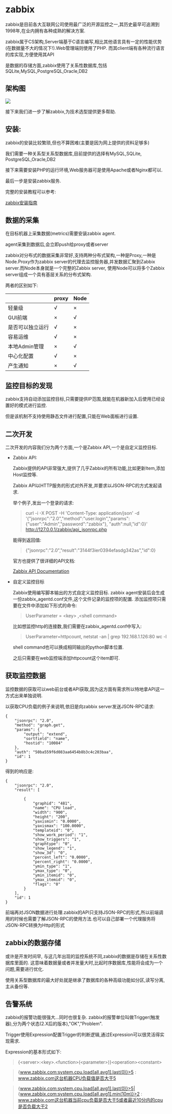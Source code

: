 # zabbix

zabbix是目前各大互联网公司使用最广泛的开源监控之一,其历史最早可追溯到1998年,在业内拥有各种成熟的解决方案.


zabbix属于CS架构,Server端基于C语言编写,相比其他语言具有一定的性能优势(在数据量不大的情况下!).Web管理端则使用了PHP.
而其client端有各种流行语言的库实现,方便使用其API


是数据的存储方面,zabbix使用了关系性数据库,包括SQLite,MySQL,PostgreSQL,Oracle,DB2



## 架构图

![](http://img1.51cto.com/attachment/201208/130335905.png)


接下来我们进一步了解zabbix,为技术选型提供更多帮助.

## 安装:

zabbix的安装比较繁琐,但也不算困难(主要是因为网上提供的资料足够多)

我们需要一种关系型关系型数据库,目前提供的选择有MySQL,SQLite, PostgreSQL,Oracle,DB2

接下来需要安装PHP的运行环境,Web服务器可是使用Apache或者Nginx都可以.

最后一步是安装zabbix服务.

完整的安装教程可以参考:

[zabbix安装指南](http://www.jianshu.com/p/4d98ff87db5f)


## 数据的采集

在目标机器上采集数据(metrics)需要安装zabbix agent.

agent采集到数据后,会立即push给proxy或者server 

zabbix对分布式的数据采集非常好,支持两种分布式架构,一种是Proxy,一种是Node.Proxy作为zabbix server的代理去监控服务器,并发数据汇聚到Zabbix server.而Node本身就是一个完整的Zabbix server,
使用Node可以将多个Zabbix server组成一个具有基层关系的分布式架构.

两者的区别如下:

|              |proxy|Node|
|--------------|-----|----|
|轻量级         |√    |×   |
|GUI前端        |×    |√  |
|是否可以独立运行 |√    |×   |
|容易运维        |√   | ×   |
|本地Admin管理   |×   |√   |
|中心化配置      |√   |×    |
|产生通知       |×   |√    |


## 监控目标的发现

zabbix支持自动添加监控目标,只需要提供IP范围,就能在机器新加入后使用已经设置好的模式进行监控.

但是该机制不支持使用静态文件进行配置,只能在Web面板进行设置.

## 二次开发

二次开发的内容我们分为两个方面,一个是Zabbix API,一个是自定义监控目标.

- Zabbix API:

    Zabbix提供的API非常强大,提供了几乎Zabbix的所有功能,比如更新Item,添加Host监控等.

    Zabbix API以HTTP服务的形式对外开发,并要求以JSON-RPC的方式发起请求.

    举个例子,发出一个登录的请求:

    > curl -i -X POST -H 'Content-Type: application/json' -d '{"jsonrpc":"2.0","method":"user.login","params":{"user":"Admin","password":"zabbix"}, "auth":null,"id":0}' http://127.0.0.1/zabbix/api_jsonrpc.php

    能得到返回值:

    > {"jsonrpc":"2.0","result":"3144f3ier0394efasdg342as","id":0}

    官方也提供了很详细的API文档:

    [Zabbix API Documentation](https://www.zabbix.com/documentation/2.2/manual/api)

- 自定义监控目标

    Zabbix使用编写脚本输出的方式自定义监控目标.
    zabbix agent安装后会生成一份zabbix_agentd.conf文件,这个文件记录的监控项的配置.
    添加监控项只需要在文件中添加如下形式的命令: 
    > UserParameter = \<key> ,\<shell command>


    比如想监控http的连接数,我们需要在zabbix_agentd.conf中写入:
    > UserParameter=httpcount, netstat -an | grep 192.168.1.126:80 wc -l
    
    shell command也可以换成相同输出的python脚本位置.

    之后只需要在web监控端添加httpcount这个item即可.


## 获取监控数据

监控数据的获取可以web前台或者API获取,因为这方面有需求所以特地拿API这一方式出来单独说明.

以获取CPU负载的例子来说明,依旧是向zabbix server发送JSON-RPC请求:

    {
        "jsonrpc": "2.0",
        "method": "graph.get",
        "params": {
            "output": "extend",
            "sortfield": "name",
            "hostid": "10084"
        },
        "auth": "50ba559f6d083aa6454b8b3c4c203baa",
        "id": 1
    }

得到的响应是:

    {
        "jsonrpc": "2.0",
        "result": [
        
            {
                "graphid": "481",
                "name": "CPU load",
                "width": "900",
                "height": "200",
                "yaxismin": "0.0000",
                "yaxismax": "100.0000",
                "templateid": "0",
                "show_work_period": "1",
                "show_triggers": "1",
                "graphtype": "0",
                "show_legend": "1",
                "show_3d": "0",
                "percent_left": "0.0000",
                "percent_right": "0.0000",
                "ymin_type": "1",
                "ymax_type": "0",
                "ymin_itemid": "0",
                "ymax_itemid": "0",
                "flags": "0"
            }
        ],
        "id": 1
    }

前端再对JSON数据进行处理.zabbix的API只支持JSON-RPC的形式,所以前端调用的时候也需要了解JSON-RPC的使用方法.也可以自己部署一个代理服务将JSON-RPC转换为Http的形式


## zabbix的数据存储

或许是开发时间早, 与这几年出现的监控系统不同,zabbix的数据是存储在关系性数据库里面的.
这意味着数据量或者并发量大时,比起时序数据库,性能将会成为一个问题,需要进行优化.

使用关系型数据库的最大好处就是继承了数据库的各种高级功能如分区,读写分离,主从备份等.

## 告警系统

zabbix的报警功能很强大...同时也很复杂.
zabbix的报警单位叫做Trigger(触发器),分为两个状态(2.X后的版本),"OK","Problem".

Trigger使用Expression配置Trigger的判断逻辑,通过Expression可以很灵活得实现需求.

Expression的基本形式如下:

> {\<server>:\<key>.\<function>(\<parameter>)}\<operation>\<constant>


> {www.zabbix.com:system.cpu.load[all,avg1].last(0)}>5 : www.zabbix.com这台机器CPU负载值是否大于5


> 	{www.zabbix.com:system.cpu.load[all,avg1].last(0)}>5|           {www.zabbix.com:system.cpu.load[all,avg1].min(10m)}>2 :  www.zabbix.com这台机器当前cpu负载是否大于5或者最近10分内的cpu是否负载大于2



